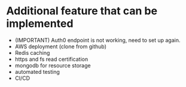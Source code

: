 # Additional feature that can be implemented

- (IMPORTANT) Auth0 endpoint is not working, need to set up again.
- AWS deployment (clone from github)
- Redis caching
- https and fs read certification
- mongodb for resource storage
- automated testing
- CI/CD
